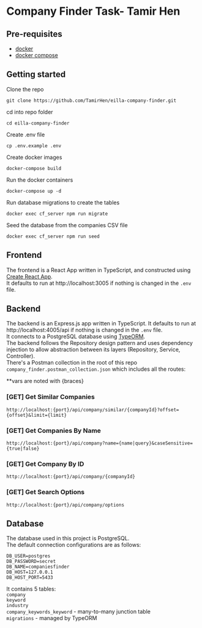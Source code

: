 # Company Finder Task- Tamir Hen

## Pre-requisites

- [docker](https://www.docker.com/)
- [docker compose](https://docs.docker.com/compose/install/)

## Getting started

Clone the repo
```shell
git clone https://github.com/TamirHen/eilla-company-finder.git
```

cd into repo folder
```shell
cd eilla-company-finder
```

Create .env file
```shell
cp .env.example .env
```

Create docker images
```shell
docker-compose build
```

Run the docker containers
```shell
docker-compose up -d
```

Run database migrations to create the tables
```shell
docker exec cf_server npm run migrate
```

Seed the database from the companies CSV file
```shell
docker exec cf_server npm run seed
```

## Frontend
The frontend is a React App written in TypeScript, and constructed using [Create React App](https://create-react-app.dev/).\
It defaults to run at http://localhost:3005 if nothing is changed in the `.env` file.

## Backend
The backend is an Express.js app written in TypeScript. It defaults to run at http://localhost:4005/api if nothing is changed in the `.env` file.\
It connects to a PostgreSQL database using [TypeORM](https://typeorm.io/).\
The backend follows the Repository design pattern and uses dependency injection to allow abstraction between its layers (Repository, Service, Controller).\
There's a Postman collection in the root of this repo `company_finder.postman_collection.json` which includes all the routes:

**vars are noted with {braces} 
### [GET] Get Similar Companies
```shell
http://localhost:{port}/api/company/similar/{companyId}?offset={offset}&limit={limit}
```

### [GET] Get Companies By Name
```shell
http://localhost:{port}/api/company?name={name|query}&caseSensitive={true|false}
```

### [GET] Get Company By ID
```shell
http://localhost:{port}/api/company/{companyId}
```

### [GET] Get Search Options
```shell
http://localhost:{port}/api/company/options
```

## Database
The database used in this project is PostgreSQL.\
The default connection configurations are as follows:
```
DB_USER=postgres
DB_PASSWORD=secret
DB_NAME=companiesfinder
DB_HOST=127.0.0.1
DB_HOST_PORT=5433
```
It contains 5 tables: \
`company`\
`keyword` \
`industry` \
`company_keywords_keyword` - many-to-many junction table \
`migrations` - managed by TypeORM 
